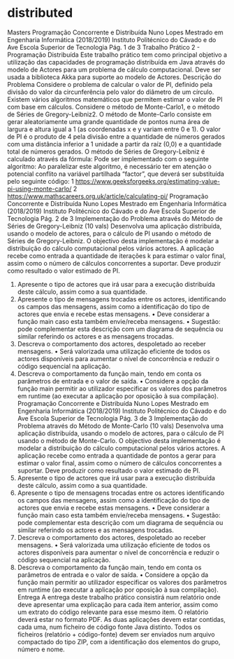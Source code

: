 # distributed
Masters
Programação Concorrente e Distribuída
Nuno Lopes
Mestrado em Engenharia Informática (2018/2019)
Instituto Politécnico do Cávado e do Ave
Escola Superior de Tecnologia
Pág. 1 de 3
Trabalho Prático 2 - Programação Distribuída
Este trabalho prático tem como principal objetivo a utilização das capacidades de programação distribuída
em Java através do modelo de Actores para um problema de cálculo computacional. Deve ser usada a
biblioteca Akka para suporte ao modelo de Actores.
Descrição do Problema
Considere o problema de calcular o valor de PI, definido pela divisão do valor da circunferência pelo valor
do diâmetro de um círculo. Existem vários algoritmos matemáticos que permitem estimar o valor de PI
com base em cálculos. Considere o método de Monte-Carlo1, e o método de Séries de Gregory-Leibniz2.
O método de Monte-Carlo consiste em gerar aleatoriamente uma grande quantidade de pontos numa
área de largura e altura igual a 1 (as coordenadas x e y variam entre 0 e 1). O valor de PI é o produto de
4 pela divisão entre a quantidade de números gerados com uma distância inferior a 1 unidade a partir da
raíz (0,0) e a quantidade total de números gerados.
O método de Séries de Gregory-Leibniz é calculado através da fórmula:
Pode ser implementado com o seguinte algoritmo:
Ao paralelizar este algoritmo, é necessário ter em atenção o potencial conflito na variável partilhada
“factor”, que deverá ser substituída pelo seguinte código:
1 https://www.geeksforgeeks.org/estimating-value-pi-using-monte-carlo/
2 https://www.mathscareers.org.uk/article/calculating-pi/
Programação Concorrente e Distribuída
Nuno Lopes
Mestrado em Engenharia Informática (2018/2019)
Instituto Politécnico do Cávado e do Ave
Escola Superior de Tecnologia
Pág. 2 de 3
Implementação do Problema através do Método de Séries de Gregory-Leibniz (10 vals)
Desenvolva uma aplicação distribuída, usando o modelo de actores, para o cálculo de PI usando o método
de Séries de Gregory-Leibniz. O objectivo desta implementação é modelar a distribuição do cálculo
computacional pelos vários actores.
A aplicação recebe como entrada a quantidade de iterações k para estimar o valor final, assim como o
número de cálculos concorrentes a suportar. Deve produzir como resultado o valor estimado de PI.
1) Apresente o tipo de actores que irá usar para a execução distribuída deste cálculo, assim como a
sua quantidade.
2) Apresente o tipo de mensagens trocadas entre os actores, identificando os campos das
mensagens, assim como a identificação do tipo de actores que envia e recebe estas mensagens.
• Deve considerar a função main caso esta também envie/receba mensagens.
• Sugestão: pode complementar esta descrição com um diagrama de sequência ou similar
referindo os actores e as mensagens trocadas.
3) Descreva o comportamento dos actores, despoletado ao receber mensagens.
• Será valorizada uma utilização eficiente de todos os actores disponíveis para aumentar o
nível de concorrência e reduzir o código sequencial na aplicação.
4) Descreva o comportamento da função main, tendo em conta os parâmetros de entrada e o valor
de saída.
• Considere a opção da função main permitir ao utilizador especificar os valores dos
parâmetros em runtime (ao executar a aplicação por oposição à sua compilação).
Programação Concorrente e Distribuída
Nuno Lopes
Mestrado em Engenharia Informática (2018/2019)
Instituto Politécnico do Cávado e do Ave
Escola Superior de Tecnologia
Pág. 3 de 3
Implementação do Problema através do Método de Monte-Carlo (10 vals)
Desenvolva uma aplicação distribuída, usando o modelo de actores, para o cálculo de PI usando o método
de Monte-Carlo. O objectivo desta implementação é modelar a distribuição do cálculo computacional
pelos vários actores. A aplicação recebe como entrada a quantidade de pontos a gerar para estimar o
valor final, assim como o número de cálculos concorrentes a suportar. Deve produzir como resultado o
valor estimado de PI.
1) Apresente o tipo de actores que irá usar para a execução distribuída deste cálculo, assim como a
sua quantidade.
2) Apresente o tipo de mensagens trocadas entre os actores identificando os campos das
mensagens, assim como a identificação do tipo de actores que envia e recebe estas mensagens.
• Deve considerar a função main caso esta também envie/receba mensagens.
• Sugestão: pode complementar esta descrição com um diagrama de sequência ou similar
referindo os actores e as mensagens trocadas.
3) Descreva o comportamento dos actores, despoletado ao receber mensagens.
• Será valorizada uma utilização eficiente de todos os actores disponíveis para aumentar o
nível de concorrência e reduzir o código sequencial na aplicação.
4) Descreva o comportamento da função main, tendo em conta os parâmetros de entrada e o valor
de saída.
• Considere a opção da função main permitir ao utilizador especificar os valores dos
parâmetros em runtime (ao executar a aplicação por oposição à sua compilação).
Entrega
A entrega deste trabalho prático consistirá num relatório onde deve apresentar uma explicação para cada
item anterior, assim como um extrato do código relevante para esse mesmo item. O relatório deverá estar
no formato PDF.
As duas aplicações devem estar contidas, cada uma, num ficheiro de código fonte Java distinto.
Todos os ficheiros (relatório + código-fonte) devem ser enviados num arquivo compactado do tipo ZIP,
com a identificação dos elementos do grupo, número e nome.
